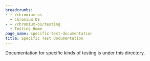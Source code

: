 ```yaml
---
breadcrumbs:
- - /chromium-os
  - Chromium OS
- - /chromium-os/testing
  - Testing Home
page_name: specific-test-documentation
title: Specific Test Documentation
---
```


Documentation for specific kinds of testing is under this directory.
